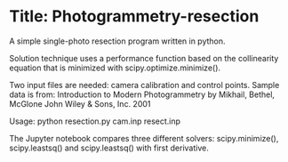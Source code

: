Title: Photogrammetry-resection
========================

A simple single-photo resection program written in python.

Solution technique uses a performance function based on the collinearity equation that is minimized with scipy.optimize.minimize().

Two input files are needed: camera calibration and control points. Sample data is from: 
    Introduction to Modern Photogrammetry by Mikhail, Bethel, McGlone
    John Wiley & Sons, Inc. 2001

Usage: python resection.py cam.inp resect.inp

The Jupyter notebook compares three different solvers: scipy.minimize(), scipy.leastsq() and scipy.leastsq() with first derivative.
